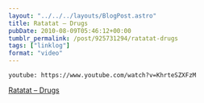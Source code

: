 ```yaml
---
layout: "../../../layouts/BlogPost.astro"
title: Ratatat – Drugs
pubDate: 2010-08-09T05:46:12+00:00
tumblr_permalink: /post/925731294/ratatat-drugs
tags: ["linklog"]
format: "video"
---
```


`youtube: https://www.youtube.com/watch?v=KhrteSZXFzM`

[Ratatat &#8211; Drugs][1]

[1]: https://www.youtube.com/watch?v=KhrteSZXFzM
